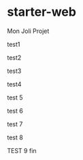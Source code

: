 # starter-web
Mon Joli Projet


test1

test2

test3

test4

test 5


test 6

test 7

test 8

TEST 9 fin

  